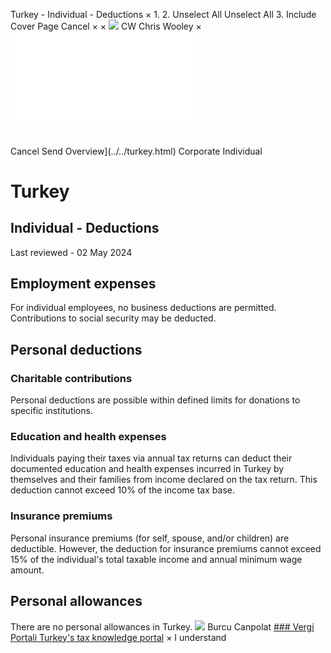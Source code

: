 Turkey - Individual - Deductions
×
1.
2.
Unselect All
Unselect All
3.
Include Cover Page
Cancel
×
×
![](../../-/media/world-wide-tax-summaries/attachments/global---chris-wooley.ashx%3Frev=ac5e5f3223b34096b1afc2a6009c7320&revision=ac5e5f32-23b3-4096-b1af-c2a6009c7320&hash=859B7ADC84DC2CBEC9760E9E6EE7DE6D0A8BFCDF)
CW
Chris Wooley
×
![](deductions.html)
######
Cancel
Send
Overview](../../turkey.html)
Corporate
Individual
# Turkey
## Individual - Deductions
Last reviewed - 02 May 2024
## Employment expenses
For individual employees, no business deductions are permitted.
Contributions to social security may be deducted.
## Personal deductions
### Charitable contributions
Personal deductions are possible within defined limits for donations to specific institutions.
### Education and health expenses
Individuals paying their taxes via annual tax returns can deduct their documented education and health expenses incurred in Turkey by themselves and their families from income declared on the tax return. This deduction cannot exceed 10% of the income tax base.
### Insurance premiums
Personal insurance premiums (for self, spouse, and/or children) are deductible. However, the deduction for insurance premiums cannot exceed 15% of the individual's total taxable income and annual minimum wage amount.
## Personal allowances
There are no personal allowances in Turkey.
![](../../-/media/world-wide-tax-summaries/attachments/turkey---burcu_canpolat.ashx%3Frev=53e7265900154db280a8bf46247d2fa2&revision=53e72659-0015-4db2-80a8-bf46247d2fa2&hash=5827322307037DE55D675E6FA434C185346ED170)
Burcu Canpolat
[### Vergi Portali
Turkey's tax knowledge portal](http://www.vergiportali.com/)
×
I understand